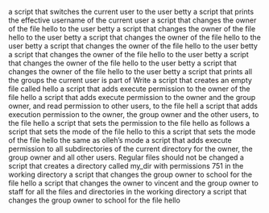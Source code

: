 a script that switches the current user to the user betty
a script that prints the effective username of the current user
a script that changes the owner of the file hello to the user betty
a script that changes the owner of the file hello to the user betty
a script that changes the owner of the file hello to the user betty
a script that changes the owner of the file hello to the user betty
a script that changes the owner of the file hello to the user betty
a script that changes the owner of the file hello to the user betty
a script that changes the owner of the file hello to the user betty
a script that prints all the groups the current user is part of
Write a script that creates an empty file called hello
a script that adds execute permission to the owner of the file hello
a script that adds execute permission to the owner and the group owner, and read permission to other users, to the file hell
a script that adds execution permission to the owner, the group owner and the other users, to the file hello
a script that sets the permission to the file hello as follows
a script that sets the mode of the file hello to this
a script that sets the mode of the file hello the same as olleh’s mode
a script that adds execute permission to all subdirectories of the current directory for the owner, the group owner and all other users. Regular files should not be changed
a script that creates a directory called my_dir with permissions 751 in the working directory
a script that changes the group owner to school for the file hello
a script that changes the owner to vincent and the group owner to staff for all the files and directories in the working directory
a script that changes the group owner to school for the file hello
